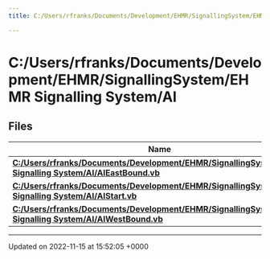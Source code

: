 ```yaml
---
title: C:/Users/rfranks/Documents/Development/EHMR/SignallingSystem/EHMR Signalling System/AI

---
```


# C:/Users/rfranks/Documents/Development/EHMR/SignallingSystem/EHMR Signalling System/AI



## Files

| Name           |
| -------------- |
| **[C:/Users/rfranks/Documents/Development/EHMR/SignallingSystem/EHMR Signalling System/AI/AIEastBound.vb](/SignallingSystem-doc/vb/Files/AIEastBound_8vb/#file-aieastbound.vb)**  |
| **[C:/Users/rfranks/Documents/Development/EHMR/SignallingSystem/EHMR Signalling System/AI/AIStart.vb](/SignallingSystem-doc/vb/Files/AIStart_8vb/#file-aistart.vb)**  |
| **[C:/Users/rfranks/Documents/Development/EHMR/SignallingSystem/EHMR Signalling System/AI/AIWestBound.vb](/SignallingSystem-doc/vb/Files/AIWestBound_8vb/#file-aiwestbound.vb)**  |






-------------------------------

Updated on 2022-11-15 at 15:52:05 +0000
